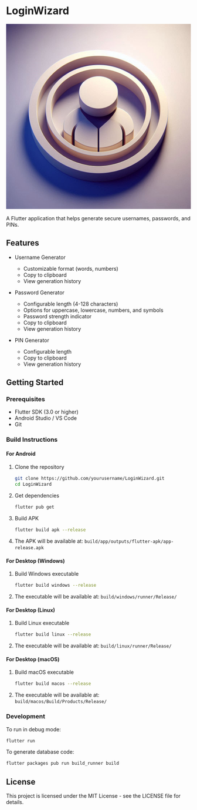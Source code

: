 # LoginWizard

![App Logo](assets/loginwizard.png)

A Flutter application that helps generate secure usernames, passwords, and PINs.

## Features

- Username Generator
  - Customizable format (words, numbers)
  - Copy to clipboard
  - View generation history
  
- Password Generator
  - Configurable length (4-128 characters)
  - Options for uppercase, lowercase, numbers, and symbols
  - Password strength indicator
  - Copy to clipboard
  - View generation history

- PIN Generator 
  - Configurable length
  - Copy to clipboard
  - View generation history

## Getting Started

### Prerequisites

- Flutter SDK (3.0 or higher)
- Android Studio / VS Code
- Git

### Build Instructions

#### For Android

1. Clone the repository
    ```bash
    git clone https://github.com/yourusername/LoginWizard.git
    cd LoginWizard
    ```
2. Get dependencies
    ```bash
    flutter pub get
    ```
3. Build APK
    ```bash
    flutter build apk --release
    ```
4. The APK will be available at: `build/app/outputs/flutter-apk/app-release.apk`

#### For Desktop (Windows)

1. Build Windows executable
    ```bash
    flutter build windows --release
    ```
2. The executable will be available at: `build/windows/runner/Release/`

#### For Desktop (Linux)

1. Build Linux executable
    ```bash
    flutter build linux --release
    ```
2. The executable will be available at: `build/linux/runner/Release/`

#### For Desktop (macOS)

1. Build macOS executable
    ```bash
    flutter build macos --release
    ```
2. The executable will be available at: `build/macos/Build/Products/Release/`

### Development

To run in debug mode:
```bash
flutter run
```

To generate database code:
```bash
flutter packages pub run build_runner build
```

## License

This project is licensed under the MIT License - see the LICENSE file for details.
